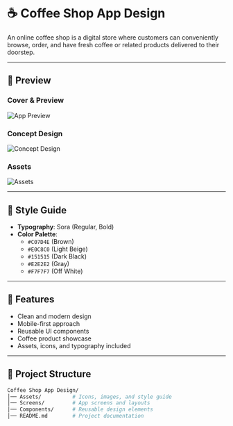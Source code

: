 # ☕ Coffee Shop App Design

An online coffee shop is a digital store where customers can conveniently browse, order, and have fresh coffee or related products delivered to their doorstep.

---

## 📸 Preview

### Cover & Preview
![App Preview](./screenshots/cover-preview.png)

### Concept Design
![Concept Design](./screenshots/concept-design.png)

### Assets
![Assets](./screenshots/assets.png)

---

## 🎨 Style Guide

- **Typography**: Sora (Regular, Bold)
- **Color Palette**:
  - `#C07D4E` (Brown)
  - `#E0C8C0` (Light Beige)
  - `#151515` (Dark Black)
  - `#E2E2E2` (Gray)
  - `#F7F7F7` (Off White)

---

## 🚀 Features
- Clean and modern design
- Mobile-first approach
- Reusable UI components
- Coffee product showcase
- Assets, icons, and typography included

---

## 📂 Project Structure
```bash
Coffee Shop App Design/
│── Assets/          # Icons, images, and style guide
│── Screens/         # App screens and layouts
│── Components/      # Reusable design elements
│── README.md        # Project documentation
